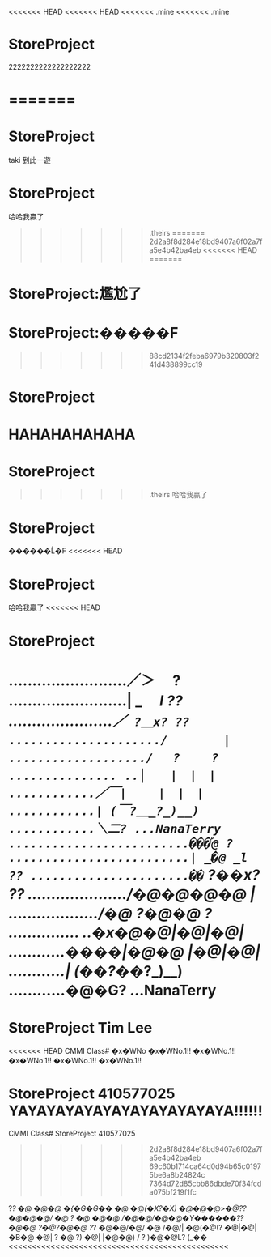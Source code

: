 ﻿<<<<<<< HEAD
<<<<<<< HEAD
<<<<<<< .mine
<<<<<<< .mine
# StoreProject
2222222222222222222


=======
=======
# StoreProject
taki 到此一遊
# StoreProject 
哈哈我贏了


>>>>>>> .theirs
=======
>>>>>>> 2d2a8f8d284e18bd9407a6f02a7fa5e4b42ba4eb
<<<<<<< HEAD
=======
# StoreProject:尷尬了
# StoreProject:�����F
>>>>>>> 88cd2134f2feba6979b320803f241d438899cc19
# StoreProject

HAHAHAHAHAHA
=======
# StoreProject 
>>>>>>> .theirs
哈哈我贏了
# StoreProject
������Ĺ�F
<<<<<<< HEAD
# StoreProject
哈哈我贏了
<<<<<<< HEAD
# StoreProject
.........................／＞　 ?
.........................| _　 _l ??
......................／` ?＿x? ??
...................../　　　　 | 
.................../　 ?　　 ? 
............... ..│　　|　|　| 
............／￣|　　 |　|　| 
............| (￣?＿_?_)__) 
............＼二? ...NanaTerry
.........................���֡@ ?
.........................| _�@ _l ??
......................��` ?��x? ??
...................../�@�@�@�@ |
.................../�@ ?�@�@ ?
............... ..�x�@�@|�@|�@|
............����|�@�@ |�@|�@|
............| (��?��_?_)__)
............�@�G? ...NanaTerry
=======
# StoreProject Tim Lee
<<<<<<< HEAD
CMMI Class#
�x�WNo
�x�WNo.1!!
�x�WNo.1!!
�x�WNo.1!!
�x�WNo.1!!
�x�WNo.1!!

StoreProject 410577025 YAYAYAYAYAYAYAYAYAYAYAYA!!!!!!
=======
CMMI Class# StoreProject 410577025
>>>>>>> 2d2a8f8d284e18bd9407a6f02a7fa5e4b42ba4eb
>>>>>>> 69c60b1714ca64d0d94b65c01975be6a8b24824c
>>>>>>> 7364d72d85cbb86dbde70f34fcda075bf219f1fc

?_?
�@ �@�@ �{�G�G��
�@ �@(�X?�X)
�@�@�@>�@??
�@�@�@/ �@ ? �@
�@�@ /�@�@/�@�@�Y������??
�@�@ ?�@?�@�@ ?_?
�@�@/�@/
�@ /�@/|
�@(�@(?
�@|�@|�B�@
�@| ? �@ ?)
�@| |�@�@) /
? )�@�@L?
(_��
<<<<<<<<<<<<<<<<<<<<<<<<<<<<<<<<<<<<<<<<<<<<<<<